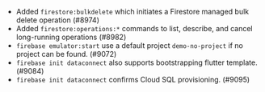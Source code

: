 - Added `firestore:bulkdelete` which initiates a Firestore managed bulk delete operation (#8974)
- Added `firestore:operations:*` commands to list, describe, and cancel long-running operations (#8982)
- `firebase emulator:start` use a default project `demo-no-project` if no project can be found. (#9072)
- `firebase init dataconnect` also supports bootstrapping flutter template. (#9084)
- `firebase init dataconnect` confirms Cloud SQL provisioning. (#9095)
